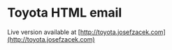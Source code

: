 # Toyota HTML email

Live version available at [http://toyota.josefzacek.com](http://toyota.josefzacek.com)
